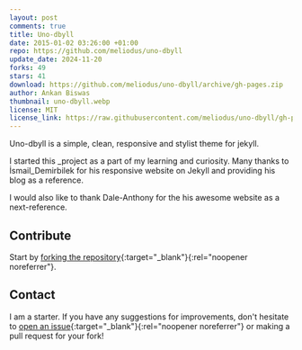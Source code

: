 ```yaml
---
layout: post
comments: true
title: Uno-dbyll
date: 2015-01-02 03:26:00 +01:00
repo: https://github.com/meliodus/uno-dbyll
update_date: 2024-11-20
forks: 49
stars: 41
download: https://github.com/meliodus/uno-dbyll/archive/gh-pages.zip
author: Ankan Biswas
thumbnail: uno-dbyll.webp
license: MIT
license_link: https://raw.githubusercontent.com/meliodus/uno-dbyll/gh-pages/LICENSE
---
```


Uno-dbyll is a simple, clean, responsive and stylist theme for jekyll.

I started this _project as a part of my learning and curiosity. Many thanks to İsmail_Demirbilek for his responsive website on Jekyll and providing his blog as a reference.

I would also like to thank Dale-Anthony for the his awesome website as a next-reference.

## Contribute

Start by [forking the repository](https://github.com/meliodus/uno-dbyll/fork){:target="_blank"}{:rel="noopener noreferrer"}.

## Contact

I am a starter. If you have any suggestions for improvements, don't hesitate to [open an issue](https://github.com/meliodus/uno-dbyll/issues){:target="_blank"}{:rel="noopener noreferrer"} or making a pull request for your fork!
